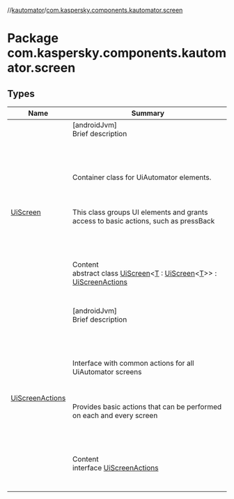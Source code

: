 //[kautomator](../index.md)/[com.kaspersky.components.kautomator.screen](index.md)



# Package com.kaspersky.components.kautomator.screen  


## Types  
  
|  Name|  Summary| 
|---|---|
| [UiScreen](-ui-screen/index.md)| [androidJvm]  <br>Brief description  <br><br><br><br><br>Container class for UiAutomator elements.<br><br><br><br>This class groups UI elements and grants access to basic actions, such as pressBack<br><br><br><br>  <br>Content  <br>abstract class [UiScreen](-ui-screen/index.md)<[T](-ui-screen/index.md) : [UiScreen](-ui-screen/index.md)<[T](-ui-screen/index.md)>> : [UiScreenActions](-ui-screen-actions/index.md)  <br><br><br>
| [UiScreenActions](-ui-screen-actions/index.md)| [androidJvm]  <br>Brief description  <br><br><br><br><br>Interface with common actions for all UiAutomator screens<br><br><br><br>Provides basic actions that can be performed on each and every screen<br><br><br><br>  <br>Content  <br>interface [UiScreenActions](-ui-screen-actions/index.md)  <br><br><br>

